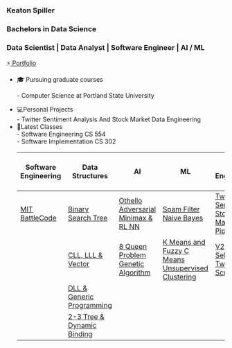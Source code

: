 ### Keaton Spiller
### Bachelors in Data Science
### Data Scientist | Data Analyst | Software Engineer | AI / ML

⚡<a href="https://keatonspiller.github.io/Portfolio/"> Portfolio</a>

<ul>
  <li>🎓 Pursuing graduate courses </li><p>
    - Computer Science at Portland State University 
  
  <li>💻Personal Projects </li>
    - Twitter Sentiment Analysis And Stock Market Data Engineering

  <li>📖Latest Classes </li>
    - Software Engineering CS 554 
    <br>
    - Software Implementation CS 302

|  Software Engineering | Data Structures | AI | ML | Data Engineering | Data Science / Data Analysis |
| ------------- | ------------- |------------- | ------------- | ------------- |------------- |
| [MIT BattleCode](https://github.com/KeatonSpiller/SE_battlecode23_winter2024) | [Binary Search Tree](https://github.com/KeatonSpiller/Riddler-Game/blob/main/README.md) |[Othello Adversarial Minimax & RL NN](https://github.com/KeatonSpiller/Othello)  |[ Spam Filter Naive Bayes ](https://github.com/KeatonSpiller/Spam-Filter) | [Twitter Sentiment Stock Market Pipeline](https://github.com/KeatonSpiller/Social_Media_Pipeline(https://github.com/KeatonSpiller/Twitter_Data_Engineering))| [Modern Regression Analysis](https://github.com/KeatonSpiller/Modern-Regression-Analysis) |
| |[CLL, LLL & Vector](https://github.com/KeatonSpiller/SnowSports/tree/main)|[8 Queen Problem Genetic Algorithm](https://github.com/KeatonSpiller/data)| [K Means and Fuzzy C Means Unsupervised Clustering](https://github.com/KeatonSpiller/K-Means-and-Fuzzy-C-Means-Clustering)| [V2 Selenium Twitter Web Scraper](https://github.com/KeatonSpiller/Social_Media_Pipeline)| [Statistical Learning ](https://github.com/KeatonSpiller/Statistical-Learning)  |
| | [DLL & Generic Programming](https://github.com/KeatonSpiller/Animal-Adoption/tree/main) | | | |
| | [2-3 Tree & Dynamic Binding](https://github.com/KeatonSpiller/Dynamic-Binding-Games/tree/main) | | | | |
 
<!--
- 🔭 I’m currently working on ...
- 🌱 I’m currently learning ...
- 👯 I’m looking to collaborate on ...
- 🤔 I’m looking for help with ...
- 💬 Ask me about ...
- 📫 How to reach me: ...
- 😄 Pronouns: ...
- ⚡ Fun fact: ...
-->
